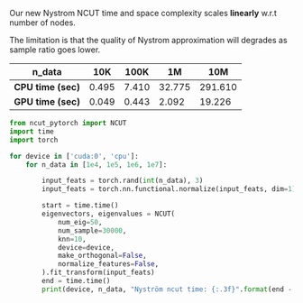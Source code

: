 

Our new Nystrom NCUT time and space complexity scales **linearly** w.r.t number of nodes. 

The limitation is that the quality of Nystrom approximation will degrades as sample ratio goes lower.


| n_data | 10K | 100K | 1M | 10M |
| --- | --- | --- | --- | --- |
| **CPU time (sec)** | 0.495 | 7.410 | 32.775 | 291.610 |
| **GPU time (sec)** | 0.049 | 0.443 | 2.092 | 19.226 |


```py linenums="1"
from ncut_pytorch import NCUT
import time
import torch

for device in ['cuda:0', 'cpu']:
    for n_data in [1e4, 1e5, 1e6, 1e7]:

        input_feats = torch.rand(int(n_data), 3)
        input_feats = torch.nn.functional.normalize(input_feats, dim=1)

        start = time.time()
        eigenvectors, eigenvalues = NCUT(
            num_eig=50,
            num_sample=30000,
            knn=10,
            device=device,
            make_orthogonal=False,
            normalize_features=False,
        ).fit_transform(input_feats)
        end = time.time()
        print(device, n_data, "Nyström ncut time: {:.3f}".format(end - start))

```